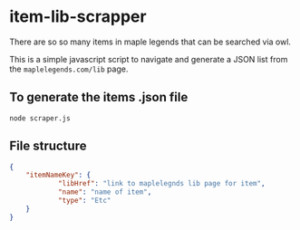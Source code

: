 # item-lib-scrapper

There are so so many items in maple legends that can be searched via owl.

This is a simple javascript script to navigate and generate a JSON list
from the `maplelegends.com/lib` page.

## To generate the items .json file

`node scraper.js`

## File structure

```json
{
    "itemNameKey": {
            "libHref": "link to maplelegnds lib page for item",
            "name": "name of item",
            "type": "Etc"
    }
}
```
